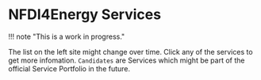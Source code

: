 # NFDI4Energy Services

!!! note "This is a work in progress."

The list on the left site might change over time. Click any of the services to get more infomation. `Candidates` are Services which might be part of the official Service Portfolio in the future.